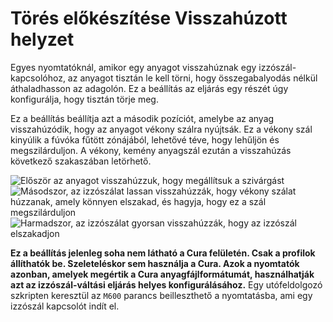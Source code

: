 # Törés előkészítése Visszahúzott helyzet

Egyes nyomtatóknál, amikor egy anyagot visszahúznak egy izzószál-kapcsolóhoz, az anyagot tisztán le kell törni, hogy összegabalyodás nélkül áthaladhasson az adagolón. Ez a beállítás az eljárás egy részét úgy konfigurálja, hogy tisztán törje meg.

Ez a beállítás beállítja azt a második pozíciót, amelybe az anyag visszahúzódik, hogy az anyagot vékony szálra nyújtsák. Ez a vékony szál kinyúlik a fúvóka fűtött zónájából, lehetővé téve, hogy lehűljön és megszilárduljon. A vékony, kemény anyagszál ezután a visszahúzás következő szakaszában letörhető.

![Először az anyagot visszahúzzuk, hogy megállítsuk a szivárgást](../images/filament_switch_anti_ooze.svg)![Másodszor, az izzószálat lassan visszahúzzák, hogy vékony szálat húzzanak, amely könnyen elszakad, és hagyja, hogy ez a szál megszilárduljon](../images/filament_switch_break_preparation.svg)![Harmadszor, az izzószálat gyorsan visszahúzzák, hogy az izzószál elszakadjon](../images/filament_switch_break.svg)

**Ez a beállítás jelenleg soha nem látható a Cura felületén. Csak a profilok állíthatók be. Szeleteléskor sem használja a Cura. Azok a nyomtatók azonban, amelyek megértik a Cura anyagfájlformátumát, használhatják azt az izzószál-váltási eljárás helyes konfigurálásához.** Egy utófeldolgozó szkripten keresztül az `M600` parancs beilleszthető a nyomtatásba, ami egy izzószál kapcsolót indít el.
